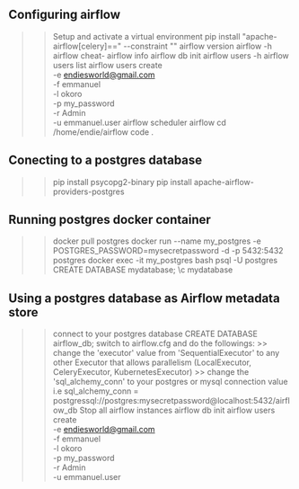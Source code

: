## Configuring airflow
>> Setup and activate a virtual environment
>> pip install "apache-airflow[celery]==<version>" --constraint "<constraintfile>"
>> airflow version
>> airflow -h
>> airflow cheat-
>> airflow info <!-- To get info about your current airflow installation -->
>> airflow db init
>> airflow users -h <!-- to show what command can be used to create users -->
>> airflow users list 
>> airflow users create \
    -e endiesworld@gmail.com \
    -f emmanuel \
    -l okoro \
    -p my_password \
    -r Admin \
    -u emmanuel.user
>> airflow scheduler
>> airflow 
>> cd /home/endie/airflow
>> code .

## Conecting to a postgres database
>> pip install psycopg2-binary
>> pip install apache-airflow-providers-postgres

## Running postgres docker container
>> docker pull postgres
>> docker run --name my_postgres -e POSTGRES_PASSWORD=mysecretpassword -d -p 5432:5432 postgres
>> docker exec -it my_postgres bash
>> psql -U postgres
>> CREATE DATABASE mydatabase;
>> \c mydatabase

## Using a postgres database as Airflow metadata store
>> connect to your postgres database
>> CREATE DATABASE airflow_db;
>> switch to airflow.cfg and do the followings:
    >> change the 'executor' value from 'SequentialExecutor' to any other Executor that allows parallelism (LocalExecutor, CeleryExecutor, KubernetesExecutor)
    >> change the 'sql_alchemy_conn' to your postgres or mysql connection value i.e
        sql_alchemy_conn = postgressql://postgres:mysecretpassword@localhost:5432/airflow_db
>> Stop all airflow instances
>> airflow db init <!-- Reinitialize the database, this empties your users list -->
>> airflow users create \
    -e endiesworld@gmail.com \
    -f emmanuel \
    -l okoro \
    -p my_password \
    -r Admin \
    -u emmanuel.user